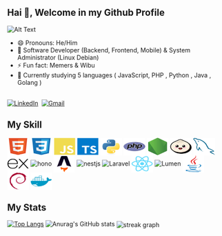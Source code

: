 ## Hai 👋, Welcome in my Github Profile

![Alt Text](https://c.tenor.com/BTfDtq1gNvIAAAAd/eris-greyrat-mushoku-tensei.gif)

- 😄 Pronouns: He/Him
- 🌱 Software Developer (Backend, Frontend, Mobile) & System Administrator (Linux Debian)
- ⚡ Fun fact: Memers & Wibu
- 📖 Currently studying 5 languages ( JavaScript, PHP , Python , Java , Golang )
<br>
<a href="https://www.linkedin.com/in/wahyudi-khoeris-salimi-15942b198"><img src="https://img.shields.io/badge/linkedin-%230077B5.svg?&style=for-the-badge&logo=linkedin&logoColor=white" alt="LinkedIn" /></a>&nbsp;
<a href="mailto:wahyudikhoeris@student.telkomuniversity.ac.id?subject=Hello, Wahyu"><img src="https://img.shields.io/badge/gmail-%23D14836.svg?&style=for-the-badge&logo=gmail&logoColor=white" alt="Gmail"/></a>

## My Skill

<div style="display: inline_block">
    <img align="center" alt="HTML" height="40" width="50" src="https://raw.githubusercontent.com/devicons/devicon/master/icons/html5/html5-original.svg">
    <img align="center" alt="CSS" height="40" width="50" src="https://raw.githubusercontent.com/devicons/devicon/master/icons/css3/css3-original.svg">
    <img align="center" alt="Js" height="40" width="50" src="https://raw.githubusercontent.com/devicons/devicon/master/icons/javascript/javascript-plain.svg">
    <img align="center" alt="Ts" height="40" width="50" src="https://raw.githubusercontent.com/devicons/devicon/master/icons/typescript/typescript-original.svg">
    <img align="center" alt="Python" height="40" width="50" src="https://raw.githubusercontent.com/devicons/devicon/master/icons/python/python-original.svg">
    <img align="center" alt="php" height="40" width="50" src="https://raw.githubusercontent.com/devicons/devicon/master/icons/php/php-original.svg">
    <img align="center" alt="NodeJs" height="40" width="50" src="https://raw.githubusercontent.com/devicons/devicon/master/icons/nodejs/nodejs-original.svg">
    <img align="center" alt="Bun" height="40" width="50" src="https://raw.githubusercontent.com/devicons/devicon/master/icons/bun/bun-original.svg">
    <img align="center" alt="Mysql" height="40" width="50" src="https://raw.githubusercontent.com/devicons/devicon/master/icons/mysql/mysql-original.svg">
    <img align="center" alt="express" height="40" width="50" src="https://raw.githubusercontent.com/devicons/devicon/master/icons/express/express-original.svg">
    <img align="center" alt="hono" height="40" width="50" src="https://hono.dev/images/logo-small.png">
    <img align="center" alt="astro" height="40" width="50" src="https://raw.githubusercontent.com/devicons/devicon/master/icons/astro/astro-original.svg">
    <img align="center" alt="nestjs" height="40" width="50" src="https://d33wubrfki0l68.cloudfront.net/e937e774cbbe23635999615ad5d7732decad182a/26072/logo-small.ede75a6b.svg">
    <img align="center" alt="Laravel" height="40" width="50" src="https://cdn.worldvectorlogo.com/logos/laravel-2.svg">
    <img align="center" alt="React.js" height="40" width="50" src="https://raw.githubusercontent.com/devicons/devicon/master/icons/react/react-original.svg">
    <img align="center" alt="Lumen" height="40" width="50" src="https://cdn.worldvectorlogo.com/logos/lumen-1.svg">
    <img align="center" alt="Java" height="40" width="50" src="https://raw.githubusercontent.com/devicons/devicon/master/icons/java/java-original.svg">
    <img align="center" alt="Debian" height="40" width="50" src="https://raw.githubusercontent.com/devicons/devicon/master/icons/debian/debian-original.svg">
    <img align="center" alt="Docker" height="40" width="50" src="https://raw.githubusercontent.com/devicons/devicon/master/icons/docker/docker-plain.svg">
</div>


## My Stats
[![Top Langs](https://github-readme-stats.vercel.app/api/top-langs/?username=capricron&langs_count=10&theme=radical&layout=compact)](https://github.com/anuraghazra/github-readme-stats)
![Anurag's GitHub stats](https://github-readme-stats.vercel.app/api?username=capricron&show_icons=true&theme=radical)
<img align="center" src="https://streak-stats.demolab.com/?user=capricron&locale=en&mode=daily&theme=merko&hide_border=true&border_radius=5&order=3" height="200" alt="streak graph"  />




